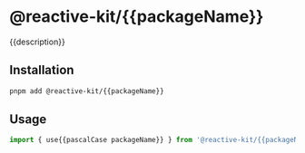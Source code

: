 # @reactive-kit/{{packageName}}

{{description}}

## Installation

```bash
pnpm add @reactive-kit/{{packageName}}
```

## Usage

```js
import { use{{pascalCase packageName}} } from '@reactive-kit/{{packageName}}';
```
